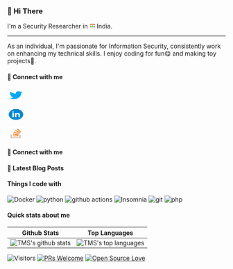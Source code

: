 ### 👋 Hi There

I'm a Security Researcher in <img src="logos/india.png" width="13"/> India. 

---------
As an individual, I'm passionate for Information Security, consistently work on enhancing my technical skills. I enjoy coding for fun😋 and making toy projects🎈.


#### 🔗  **Connect with me**
<p align="left">
<a href="https://twitter.com/touhidshaikh22" target="blank"><img align="center" src="logos/twitter.gif" alt="touhidshaikh22" height="30" width="40" /></a>

<a href="https://www.linkedin.com/in/touhidshaikh22/" target="blank"><img align="center" src="logos/linkedin.gif" alt="touhidshaikh22" height="30" width="40" /></a>

<a href="https://stackoverflow.com/users/8315173/touhidshaikh" target="blank"><img align="center" src="/logos/stackoverflow.png" alt="4214976" height="30" width="40" /></a>

#### 🔗  **Connect with me**

#### 📕 **Latest Blog Posts**
<!-- BLOG-POST-LIST:START -->

<!-- BLOG-POST-LIST:END -->


#### Things I code with</h3>
<img alt="Docker" src="https://img.shields.io/badge/-Docker-46a1f1?style=flat-square&logo=docker&logoColor=white" />
<img alt="python" src="https://img.shields.io/badge/-Python-5843BE?style=flat-square&logo=php&logoColor=white" />
<img alt="github actions" src="https://img.shields.io/badge/-Github_Actions-2082FF?style=flat-square&logo=github-actions&logoColor=white" />
<img alt="Insomnia" src="https://img.shields.io/badge/-Insomnia-58494E?style=flat-square&logo=insomnia&logoColor=white" />
<img alt="git" src="https://img.shields.io/badge/-Git-F05030?style=flat-square&logo=git&logoColor=white" />
<img alt="php" src="https://img.shields.io/badge/-PHP-5849E?style=flat-square&logo=php&logoColor=white" />


#### Quick stats about me
| Github Stats | Top Languages |
| --- | --- |
| ![TMS's github stats](https://github-readme-stats.vercel.app/api?username=touhidshaikh&show_icons=true&title_color=f6c32c&icon_color=f6c32c&text_color=9f9f9f&bg_color=151515&count_private=true) | ![TMS's top languages](https://github-readme-stats.vercel.app/api/top-langs/?username=touhidshaikh&show_icons=true&title_color=f6c32c&icon_color=f6c32c&text_color=9f9f9f&bg_color=151515&count_private=true&layout=compact) |

![Visitors](https://visitor-badge.glitch.me/badge?page_id=touhidshaikh.touhidshaikh) [![PRs Welcome](https://img.shields.io/badge/PRs-welcome-brightgreen.svg?style=flat&logo=github)](https://github.com/touhidshaikh) [![Open Source Love](https://badges.frapsoft.com/os/v2/open-source.svg?v=103)](https://github.com/touhidshaikh)

